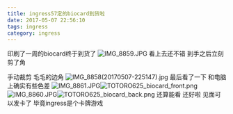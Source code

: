 ```yaml
---
title: ingress57定的biocard到货啦
date: 2017-05-07 22:56:10
tags: ingress
category: ingress
---
```

印刷了一周的biocard终于到货了
![IMG_8859.JPG][1]
看上去还不错
到手之后立刻剪了角


<!--more-->


手动裁剪
毛毛的边角
![IMG_8858(20170507-225147).jpg][2]
最后看了一下
和电脑上确实有些色差
![IMG_8861.JPG][3]![TOTORO625_biocard_front.png][5]
![IMG_8860.JPG][4]![TOTORO625_biocard_back.png][6]
还算能看
还好啦
见面可以发卡了
毕竟ingress是个卡牌游戏

  [1]: https://img.totoro.ink/images/2017/07/02/jFmr.md.jpg
  [2]: https://img.totoro.ink/images/2017/07/02/jCiC.md.jpg
  [3]: https://img.totoro.ink/images/2017/07/02/jdIM.md.jpg
  [4]: https://img.totoro.ink/images/2017/07/02/jbDh.md.jpg
  [5]: https://img.totoro.ink/images/2017/07/02/jvvl.png
  [6]: https://img.totoro.ink/images/2017/07/02/j0cY.png
